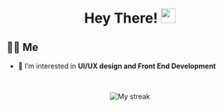 <h1 align="center">Hey There! <img src="https://raw.githubusercontent.com/MartinHeinz/MartinHeinz/master/wave.gif" width="30px" height="30px"></h1>

## 🙋‍♂️ Me

- 🔭 I’m interested in **UI/UX design and Front End Development** 



<br />



<p align="center">
    <img title="Streak Stats" alt="My streak" src="https://github-readme-streak-stats.herokuapp.com?user=naufalanasea&theme=gruvbox&hide_border=true&border_radius=4.6&date_format=M%20j%5B%2C%20Y%5D)](https://git.io/streak-stats"/>
    </a>
<br/>
</p>
